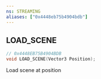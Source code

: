 ```yaml
---
ns: STREAMING
aliases: ["0x4448eb75b4904bdb"]
---
```

## LOAD_SCENE

```c
// 0x4448EB75B4904BDB
void LOAD_SCENE(Vector3 Position);
```

Load scene at position

